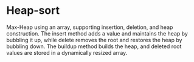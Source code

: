 # Heap-sort
Max-Heap using an array, supporting insertion, deletion, and heap construction. The insert method adds a value and maintains the heap by bubbling it up, while delete removes the root and restores the heap by bubbling down. The buildup method builds the heap, and deleted root values are stored in a dynamically resized array.
